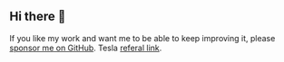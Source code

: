 ## Hi there 👋

<!--
**SergeyZa/SergeyZa** is a ✨ _special_ ✨ repository because its `README.md` (this file) appears on your GitHub profile.

Here are some ideas to get you started:

- 🔭 I’m currently working on ...
- 🌱 I’m currently learning ...
- 👯 I’m looking to collaborate on ...
- 🤔 I’m looking for help with ...
- 💬 Ask me about ...
- 📫 How to reach me: ...
- 😄 Pronouns: ...
- ⚡ Fun fact: ...
-->
If you like my work and want me to be able to keep improving it, please [sponsor me on GitHub](https://github.com/sponsors/SergeyZa).
Tesla [referal link](https://www.tesla.com/referral/sergey38853).
